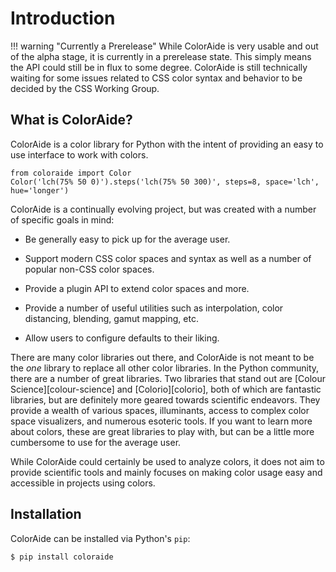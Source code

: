 # Introduction

!!! warning "Currently a Prerelease"
    While ColorAide is very usable and out of the alpha stage, it is currently in a prerelease state. This simply means
    the API could still be in flux to some degree. ColorAide is still technically waiting for some issues related to CSS
    color syntax and behavior to be decided by the CSS Working Group.

## What is ColorAide?

ColorAide is a color library for Python with the intent of providing an easy to use interface to work with colors.

```playground
from coloraide import Color
Color('lch(75% 50 0)').steps('lch(75% 50 300)', steps=8, space='lch', hue='longer')
```

ColorAide is a continually evolving project, but was created with a number of specific goals in mind:

- Be generally easy to pick up for the average user.

- Support modern CSS color spaces and syntax as well as a number of popular non-CSS color spaces.

- Provide a plugin API to extend color spaces and more.

- Provide a number of useful utilities such as interpolation, color distancing, blending, gamut mapping, etc.

- Allow users to configure defaults to their liking.

There are many color libraries out there, and ColorAide is not meant to be the _one_ library to replace all other color
libraries. In the Python community, there are a number of great libraries. Two libraries that stand out are
[Colour Science][colour-science] and [Colorio][colorio], both of which are fantastic libraries, but are definitely more
geared towards scientific endeavors. They provide a wealth of various spaces, illuminants, access to complex color space
visualizers, and numerous esoteric tools. If you want to learn more about colors, these are great libraries to play
with, but can be a little more cumbersome to use for the average user.

While ColorAide could certainly be used to analyze colors, it does not aim to provide scientific tools and mainly
focuses on making color usage easy and accessible in projects using colors.

## Installation

ColorAide can be installed via Python's `pip`:

```console
$ pip install coloraide
```
